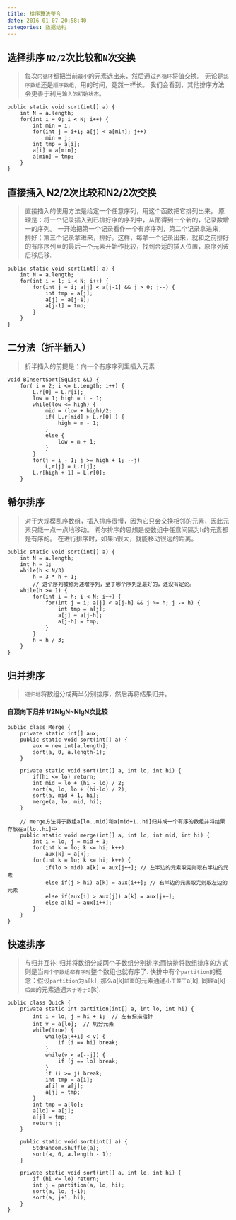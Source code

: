 ```yaml
---
title: 排序算法整合
date: 2016-01-07 20:58:40
categories: 数据结构
---
```


## 选择排序 `N2/2`次比较和`N`次交换
> 每次`内循环`都把当前`最小`的元素选出来，然后通过`外循环`将值交换。
> 无论是`乱序数组`还是`顺序数组`，用的时间，竟然一样长。
> 我们会看到，其他排序方法会更善于利用`输入的初始状态`。
<!--more-->

```
public static void sort(int[] a) {
    int N = a.length;
    for(int i = 0; i < N; i++) {
        int min = i;
        for(int j = i+1; a[j] < a[min]; j++)
            min = j;
        int tmp = a[i];
        a[i] = a[min];
        a[min] = tmp;
    }
}
```

## 直接插入 N2/2次比较和N2/2次交换
> 直接插入的使用方法是给定一个任意序列，用这个函数把它排列出来。
  原理是：将一个记录插入到已排好序的序列中，从而得到一个新的，记录数增一的序列。
  一开始把第一个记录看作一个有序序列，第二个记录拿进来，排好；第三个记录拿进来，排好。这样，每拿一个记录出来，就和之前排好的有序序列里的最后一个元素开始作比较，找到合适的插入位置，原序列该后移后移.

```
public static void sort(int[] a) {
    int N = a.length;
    for(int i = 1; i < N; i++) {
        for(int j = i; a[j] < a[j-1] && j > 0; j--) {
            int tmp = a[j];
            a[j] = a[j-1];
            a[j-1] = tmp;
        }
    }
}

```

## 二分法（折半插入）
> 折半插入的前提是：向一个有序序列里插入元素

```
void BInsertSort(SqList &L) {
    for( i = 2; i <= L.Length; i++) {
        L.r[0] = L.r[i];
        low = 1; high = i - 1;
        while(low <= high) {
            mid = (low + high)/2;
            if( L.r[mid] > L.r[0] ) {
                high = m - 1;
            }
            else {
                low = m + 1;
            }
        }
        for(j = i - 1; j >= high + 1; --j) 
            L,r[j] = L.r[j];
        L.r[high + 1] = L.r[0];
    }

```


## 希尔排序
> 对于大规模乱序数组，插入排序很慢，因为它只会交换相邻的元素，因此元素只能一点一点地移动。
> 希尔排序的思想是使数组中任意间隔为h的元素都是有序的。
> 在进行排序时，如果h很大，就能移动很远的距离。

```
public static void sort(int[] a) {
    int N = a.length;
    int h = 1;
    while(h < N/3)
        h = 3 * h + 1;
        // 这个序列被称为递增序列，至于哪个序列是最好的，还没有定论。
    while(h >= 1) {
        for(int i = h; i < N; i++) {
            for(int j = i; a[j] < a[j-h] && j >= h; j -= h) {
                int tmp = a[j];
                a[j] = a[j-h];
                a[j-h] = tmp;
            }
        }
        h = h / 3;
    }
}

```

## 归并排序
> `递归地`将数组分成两半分别排序，然后再将结果归并。

#### 自顶向下归并 1/2NlgN~NlgN次比较
```
public class Merge {
	private static int[] aux;
	public static void sort(int[] a) {
		aux = new int[a.length];
		sort(a, 0, a.length-1);
	}

	private static void sort(int[] a, int lo, int hi) {
		if(hi <= lo) return;
		int mid = lo + (hi - lo) / 2;
		sort(a, lo, lo + (hi-lo) / 2);
		sort(a, mid + 1, hi);
		merge(a, lo, mid, hi);
	}

	// merge方法将子数组a[lo..mid]和a[mid+1..hi]归并成一个有序的数组并将结果存放在a[lo..hi]中
	public static void merge(int[] a, int lo, int mid, int hi) {
		int i = lo, j = mid + 1;
		for(int k = lo; k <= hi; k++)
			aux[k] = a[k];
		for(int k = lo; k <= hi; k++) {
			if(lo > mid) a[k] = aux[j++]; // 左半边的元素取完则取右半边的元素
			else if(j > hi) a[k] = aux[i++]; // 右半边的元素取完则取左边的元素
			else if(aux[i] > aux[j]) a[k] = aux[j++];
			else a[k] = aux[i++];
		}
	}
}

```
## 快速排序
> 与归并互补: 归并将数组分成两个子数组分别排序;而快排将数组排序的方式则是当`两个子数组都有序时`整个数组也就有序了.
> 快排中有个`partition`的概念：假设`partition`为`a[k]`, 那么a[k]`前面`的元素通通`小于等于`a[k], 同理a[k]`后面`的元素通通`大于等于`a[k].

```
public class Quick {
	private static int partition(int[] a, int lo, int hi) {
		int i = lo, j = hi + 1;  // 左右扫描指针
		int v = a[lo];  // 切分元素
		while(true) {
			while(a[++i] < v) {
				if (i == hi) break;
			}
			while(v < a[--j]) {
				if (j == lo) break;
			}
			if (i >= j) break;
			int tmp = a[i];
			a[i] = a[j];
			a[j] = tmp;
		}
		int tmp = a[lo];
		a[lo] = a[j];
		a[j] = tmp;
		return j;
	}

	public static void sort(int[] a) {
		StdRandom.shuffle(a);
		sort(a, 0, a.length - 1);
	}

	private static void sort(int[] a, int lo, int hi) {
		if (hi <= lo) return;
		int j = partition(a, lo, hi);
		sort(a, lo, j-1);
		sort(a, j+1, hi);
	}
}
```